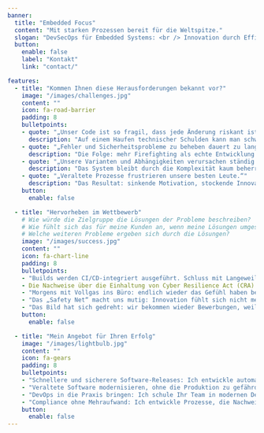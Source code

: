 ```yaml
---
banner:
  title: "Embedded Focus"
  content: "Mit starken Prozessen bereit für die Weltspitze."
  slogan: "DevSecOps für Embedded Systems: <br /> Innovation durch Effizienz"
  button:
    enable: false
    label: "Kontakt"
    link: "contact/"

features:
  - title: "Kommen Ihnen diese Herausforderungen bekannt vor?"
    image: "/images/challenges.jpg"
    content: ""
    icon: fa-road-barrier
    padding: 8
    bulletpoints:
    - quote: "„Unser Code ist so fragil, dass jede Änderung riskant ist.“"
      description: "Auf einem Haufen technischer Schulden kann man schwer innovativ sein."
    - quote: "„Fehler und Sicherheitsprobleme zu beheben dauert zu lange.“"
      description: "Die Folge: mehr Firefighting als echte Entwicklung."
    - quote: "„Unsere Varianten und Abhängigkeiten verursachen ständig Probleme.“"
      description: "Das System bleibt durch die Komplexität kaum beherrschbar."
    - quote: "„Veraltete Prozesse frustrieren unsere besten Leute.“"
      description: "Das Resultat: sinkende Motivation, stockende Innovation, steigender Wettbewerbsdruck."
    button:
      enable: false

  - title: "Hervorheben im Wettbewerb"
    # Wie würde die Zielgruppe die Lösungen der Probleme beschreiben?
    # Wie fühlt sich das für meine Kunden an, wenn meine Lösungen umgesetzt sind?
    # Welche weiteren Probleme ergeben sich durch die Lösungen?
    image: "/images/success.jpg"
    content: ""
    icon: fa-chart-line
    padding: 8
    bulletpoints:
    - "Builds werden CI/CD-integriert ausgeführt. Schluss mit Langeweile: endlich bleibt Zeit für abwechslungsreiche Tätigkeiten."
    - Die Nachweise über die Einhaltung von Cyber Resilience Act (CRA) oder IEC 62443 landen beim Build unserer Produkte automatisch in unserem Ticketsystem.
    - "Morgens mit Vollgas ins Büro: endlich wieder das Gefühl haben bei der Produktentwicklung etwas bewirken zu können."
    - "Das „Safety Net“ macht uns mutig: Innovation fühlt sich nicht mehr riskant, sondern befreiend an – auch kühne Ideen werden sicher umgesetzt."
    - "Das Bild hat sich gedreht: wir bekommen wieder Bewerbungen, weil sich herumgesprochen hat, wieviel Freude wir an unserer Arbeit haben."
    button:
      enable: false

  - title: "Mein Angebot für Ihren Erfolg"
    image: "/images/lightbulb.jpg"
    content: ""
    icon: fa-gears
    padding: 8
    bulletpoints:
    - "Schnellere und sicherere Software-Releases: Ich entwickle automatisierte CI/CD-Pipelines, die Build-, Test- und Deployment-Prozesse beschleunigen, damit Ihr Team nicht stundenlang auf Produkt-Builds warten muss und neue Features zuverlässig ausgerollt werden können."
    - "Veraltete Software modernisieren, ohne die Produktion zu gefährden: Ich unterstütze Unternehmen dabei, Legacy-Code mit modernen Technologien wie Containerisierung, Automatisierung oder durch den Einsatz neuer Programmiersprachen wie Rust zukunftssicher zu machen – ohne den Betrieb zu unterbrechen oder bestehende Schnittstellen zu gefährden."
    - "DevOps in die Praxis bringen: Ich schule Ihr Team in modernen DevOps-Methoden und sorge dafür, dass Automatisierung, Versionierung und Teststrategien reibungslos ineinandergreifen – damit niemand mehr auf manuelle Deployments angewiesen ist."
    - "Compliance ohne Mehraufwand: Ich entwickle Prozesse, die Nachweise für IEC 62443, IEC 61508, IEC 26262 und den Cyber Resilience Act (CRA) automatisch generieren – keine manuelle Dokumentation mehr, sondern auditsichere Reports auf Knopfdruck."
    button:
      enable: false
---
```

